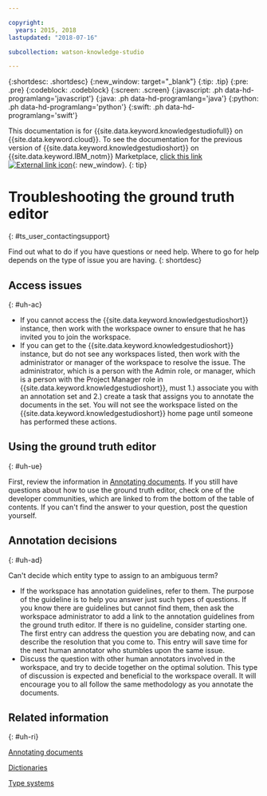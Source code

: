 ```yaml
---

copyright:
  years: 2015, 2018
lastupdated: "2018-07-16"

subcollection: watson-knowledge-studio

---
```


{:shortdesc: .shortdesc}
{:new_window: target="_blank"}
{:tip: .tip}
{:pre: .pre}
{:codeblock: .codeblock}
{:screen: .screen}
{:javascript: .ph data-hd-programlang='javascript'}
{:java: .ph data-hd-programlang='java'}
{:python: .ph data-hd-programlang='python'}
{:swift: .ph data-hd-programlang='swift'}

This documentation is for {{site.data.keyword.knowledgestudiofull}} on {{site.data.keyword.cloud}}. To see the documentation for the previous version of {{site.data.keyword.knowledgestudioshort}} on {{site.data.keyword.IBM_notm}} Marketplace, [click this link ![External link icon](../../icons/launch-glyph.svg "External link icon")](https://{DomainName}/docs/services/knowledge-studio/user-guide-help.html){: new_window}.
{: tip}

# Troubleshooting the ground truth editor
{: #ts_user_contactingsupport}

Find out what to do if you have questions or need help. Where to go for help depends on the type of issue you are having.
{: shortdesc}

## Access issues
{: #uh-ac}

- If you cannot access the {{site.data.keyword.knowledgestudioshort}} instance, then work with the workspace owner to ensure that he has invited you to join the workspace.
- If you can get to the {{site.data.keyword.knowledgestudioshort}} instance, but do not see any workspaces listed, then work with the administrator or manager of the workspace to resolve the issue. The administrator, which is a person with the Admin role, or manager, which is a person with the Project Manager role in {{site.data.keyword.knowledgestudioshort}}, must 1.) associate you with an annotation set and 2.) create a task that assigns you to annotate the documents in the set. You will not see the workspace listed on the {{site.data.keyword.knowledgestudioshort}} home page until someone has performed these actions.

## Using the ground truth editor
{: #uh-ue}

First, review the information in [Annotating documents](/docs/services/watson-knowledge-studio?topic=watson-knowledge-studio-user-guide). If you still have questions about how to use the ground truth editor, check one of the developer communities, which are linked to from the bottom of the table of contents. If you can't find the answer to your question, post the question yourself.

## Annotation decisions
{: #uh-ad}

Can't decide which entity type to assign to an ambiguous term?

- If the workspace has annotation guidelines, refer to them. The purpose of the guideline is to help you answer just such types of questions. If you know there are guidelines but cannot find them, then ask the workspace administrator to add a link to the annotation guidelines from the ground truth editor. If there is no guideline, consider starting one. The first entry can address the question you are debating now, and can describe the resolution that you come to. This entry will save time for the next human annotator who stumbles upon the same issue.
- Discuss the question with other human annotators involved in the workspace, and try to decide together on the optimal solution. This type of discussion is expected and beneficial to the workspace overall. It will encourage you to all follow the same methodology as you annotate the documents.

## Related information
{: #uh-ri}

[Annotating documents](/docs/services/watson-knowledge-studio?topic=watson-knowledge-studio-user-guide)

[Dictionaries](/docs/services/watson-knowledge-studio?topic=watson-knowledge-studio-dictionaries)

[Type systems](/docs/services/watson-knowledge-studio?topic=watson-knowledge-studio-typesystem)
